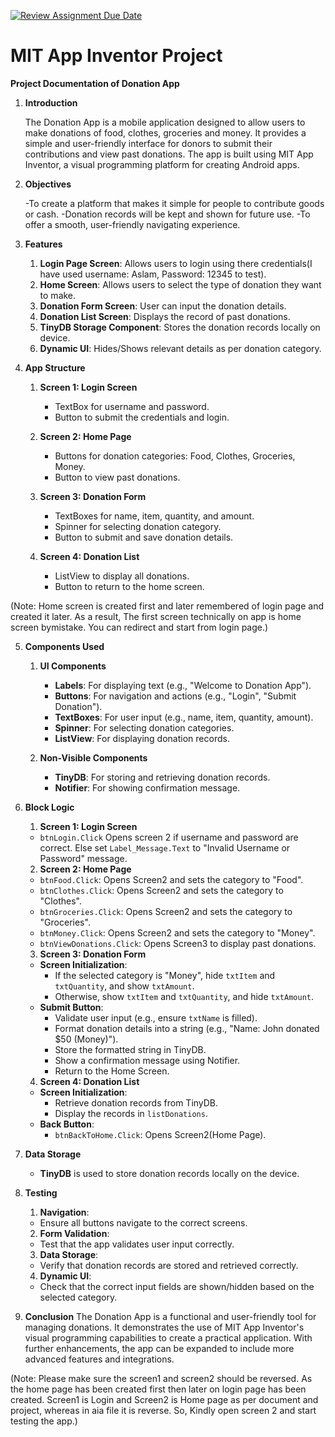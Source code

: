 [![Review Assignment Due Date](https://classroom.github.com/assets/deadline-readme-button-22041afd0340ce965d47ae6ef1cefeee28c7c493a6346c4f15d667ab976d596c.svg)](https://classroom.github.com/a/so8F8uYz)
# MIT App Inventor Project

**Project Documentation of Donation App**

1. **Introduction**
   
   The Donation App is a mobile application designed to allow users to make donations of food, clothes, groceries and money. It provides a simple and user-friendly interface for donors to submit their contributions and view past donations. The app is built using MIT App Inventor, a visual programming platform for creating Android apps.


2. **Objectives**
   
   -To create a platform that makes it simple for people to contribute goods or cash.
   -Donation records will be kept and shown for future use.
   -To offer a smooth, user-friendly navigating experience.


3. **Features**
   
   1. **Login Page Screen**: Allows users to login using there credentials(I have used username: Aslam, Password: 12345 to test).
   2. **Home Screen**: Allows users to select the type of donation they want to make.
   3. **Donation Form Screen**: User can input the donation details.
   4. **Donation List Screen**: Displays the record of past donations.
   5. **TinyDB Storage Component**: Stores the donation records locally on device.
   6. **Dynamic UI**: Hides/Shows relevant details as per donation category.


4. **App Structure**

   1. **Screen 1: Login Screen**
        - TextBox for username and password.
        - Button to submit the credentials and login.
        
   2. **Screen 2: Home Page** 
        - Buttons for donation categories: Food, Clothes, Groceries, Money.
        - Button to view past donations.
    
   3. **Screen 3: Donation Form**
        - TextBoxes for name, item, quantity, and amount.
        - Spinner for selecting donation category.
        - Button to submit and save donation details.
    
   4. **Screen 4: Donation List**
        - ListView to display all donations.
        - Button to return to the home screen.
  
  (Note: Home screen is created first and later remembered of login page and created it later. As a result, The first screen technically on app is home screen bymistake. You can redirect and start from login page.)


5. **Components Used**
   1. **UI Components**
        - **Labels**: For displaying text (e.g., "Welcome to Donation App").
        - **Buttons**: For navigation and actions (e.g., "Login", "Submit Donation").
        - **TextBoxes**: For user input (e.g., name, item, quantity, amount).
        - **Spinner**: For selecting donation categories.
        - **ListView**: For displaying donation records.
     
   2. **Non-Visible Components**
        - **TinyDB**: For storing and retrieving donation records.
        - **Notifier**: For showing confirmation message. 


6. **Block Logic**
   1. **Screen 1: Login Screen**
     - `btnLogin.Click` Opens screen 2 if username and password are correct. Else set `Label_Message.Text` to "Invalid Username or Password" message.
  
   2. **Screen 2: Home Page** 
     - `btnFood.Click`: Opens Screen2 and sets the category to "Food".
     - `btnClothes.Click`: Opens Screen2 and sets the category to "Clothes".
     - `btnGroceries.Click`: Opens Screen2 and sets the category to "Groceries".
     - `btnMoney.Click`: Opens Screen2 and sets the category to "Money".
     - `btnViewDonations.Click`: Opens Screen3 to display past donations.

   3. **Screen 3: Donation Form** 
     - **Screen Initialization**:
       - If the selected category is "Money", hide `txtItem` and `txtQuantity`, and show `txtAmount`.
       - Otherwise, show `txtItem` and `txtQuantity`, and hide `txtAmount`.
     - **Submit Button**:
       - Validate user input (e.g., ensure `txtName` is filled).
       - Format donation details into a string (e.g., "Name: John donated $50 (Money)").
       - Store the formatted string in TinyDB.
       - Show a confirmation message using Notifier.
       - Return to the Home Screen.

   4. **Screen 4: Donation List**
     - **Screen Initialization**:
       - Retrieve donation records from TinyDB.
       - Display the records in `listDonations`.
     - **Back Button**:
       - `btnBackToHome.Click`: Opens Screen2(Home Page).


7. **Data Storage**
    - **TinyDB** is used to store donation records locally on the device.

8. **Testing**
   1. **Navigation**:
   - Ensure all buttons navigate to the correct screens.
   2. **Form Validation**:
   - Test that the app validates user input correctly.
   3.  **Data Storage**:
   - Verify that donation records are stored and retrieved correctly.
   4.  **Dynamic UI**:
   - Check that the correct input fields are shown/hidden based on the selected category.


9.  **Conclusion**
    The Donation App is a functional and user-friendly tool for managing donations. It demonstrates the use of MIT App Inventor's visual programming capabilities to create a practical application. With further enhancements, the app can be expanded to include more advanced features and integrations.


(Note: Please make sure the screen1 and screen2 should be reversed. As the home page has been created first then later on login page has been created. Screen1 is Login and Screen2 is Home page as per document and project, whereas in aia file it is reverse. So, Kindly open screen 2 and start testing the app.)
